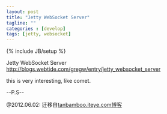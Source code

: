 ```yaml
---
layout: post
title: "Jetty WebSocket Server"
tagline: ""
categories : [develop]
tags: [jetty, websocket]
---
```

{% include JB/setup %}

Jetty WebSocket Server
http://blogs.webtide.com/gregw/entry/jetty_websocket_server

this is very interesting, like comet.

--P.S--

@2012.06.02:
迁移自[tanbamboo.iteye.com博客](http://tanbamboo.iteye.com/blog/199470)

